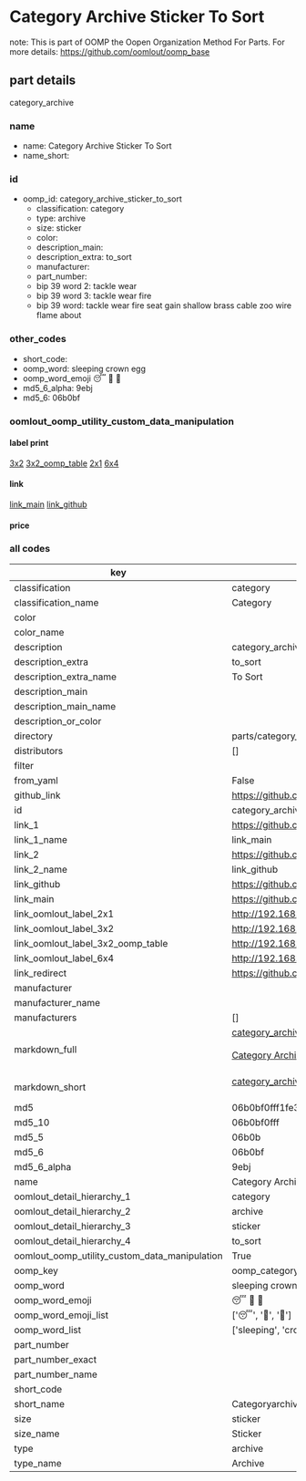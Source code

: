 # Category Archive Sticker To Sort  

note: This is part of OOMP the Oopen Organization Method For Parts. For more details: https://github.com/oomlout/oomp_base

##  part details
  



category_archive



### name
* name: Category Archive Sticker To Sort
* name_short: 
### id
* oomp_id: category_archive_sticker_to_sort
  * classification: category
  * type: archive
  * size: sticker
  * color: 
  * description_main: 
  * description_extra: to_sort
  * manufacturer: 
  * part_number: 
  * bip 39 word 2: tackle wear
  * bip 39 word 3: tackle wear fire
  * bip 39 word: tackle wear fire seat gain shallow brass cable zoo wire flame about

### other_codes
* short_code: 
* oomp_word: sleeping crown egg
* oomp_word_emoji :sleeping: :crown: :egg:
* md5_6_alpha: 9ebj
* md5_6: 06b0bf






### oomlout_oomp_utility_custom_data_manipulation
#### label print
[3x2](http://192.168.1.245:1112/?label=oomp%209ebj)
[3x2_oomp_table](http://192.168.1.108:1112/?label=oomp%209ebj)
[2x1](http://192.168.1.242:1112/?label=oomp%209ebj)
[6x4](http://192.168.1.55:1112/?label=oomp%209ebj)    

#### link

[link_main](https://github.com/oomlout/oomlout_oomp_version_1_messy/tree/main/parts/category_archive_sticker_to_sort) [link_github](https://github.com/oomlout/oomlout_oomp_version_1_messy/tree/main/parts/category_archive_sticker_to_sort)                             

#### price







### all codes 
| key | value |  
| --- | --- |  
| classification | category |  
| classification_name | Category |  
| color |  |  
| color_name |  |  
| description | category_archive |  
| description_extra | to_sort |  
| description_extra_name | To Sort |  
| description_main |  |  
| description_main_name |  |  
| description_or_color |   |  
| directory | parts/category_archive_sticker_to_sort |  
| distributors | [] |  
| filter |  |  
| from_yaml | False |  
| github_link | https://github.com/oomlout/oomlout_oomp_part_src/tree/main/parts/category_archive_sticker_to_sort |  
| id | category_archive_sticker_to_sort |  
| link_1 | https://github.com/oomlout/oomlout_oomp_version_1_messy/tree/main/parts/category_archive_sticker_to_sort |  
| link_1_name | link_main |  
| link_2 | https://github.com/oomlout/oomlout_oomp_version_1_messy/tree/main/parts/category_archive_sticker_to_sort |  
| link_2_name | link_github |  
| link_github | https://github.com/oomlout/oomlout_oomp_version_1_messy/tree/main/parts/category_archive_sticker_to_sort |  
| link_main | https://github.com/oomlout/oomlout_oomp_version_1_messy/tree/main/parts/category_archive_sticker_to_sort |  
| link_oomlout_label_2x1 | http://192.168.1.242:1112/?label=oomp%209ebj |  
| link_oomlout_label_3x2 | http://192.168.1.245:1112/?label=oomp%209ebj |  
| link_oomlout_label_3x2_oomp_table | http://192.168.1.108:1112/?label=oomp%209ebj |  
| link_oomlout_label_6x4 | http://192.168.1.55:1112/?label=oomp%209ebj |  
| link_redirect | https://github.com/oomlout/oomlout_oomp_version_1_messy/tree/main/parts/category_archive_sticker_to_sort |  
| manufacturer |  |  
| manufacturer_name |  |  
| manufacturers | [] |  
| markdown_full | [category_archive_sticker_to_sort](none)<br>[](none)<br>[Category Archive Sticker To Sort](none)<br><br> |  
| markdown_short | [category_archive_sticker_to_sort](none)<br><br> |  
| md5 | 06b0bf0fff1fe367142f6c24ae7e1ee8 |  
| md5_10 | 06b0bf0fff |  
| md5_5 | 06b0b |  
| md5_6 | 06b0bf |  
| md5_6_alpha | 9ebj |  
| name | Category Archive Sticker To Sort |  
| oomlout_detail_hierarchy_1 | category |  
| oomlout_detail_hierarchy_2 | archive |  
| oomlout_detail_hierarchy_3 | sticker |  
| oomlout_detail_hierarchy_4 | to_sort |  
| oomlout_oomp_utility_custom_data_manipulation | True |  
| oomp_key | oomp_category_archive_sticker_to_sort |  
| oomp_word | sleeping crown egg |  
| oomp_word_emoji | :sleeping: :crown: :egg: |  
| oomp_word_emoji_list | [':sleeping:', ':crown:', ':egg:'] |  
| oomp_word_list | ['sleeping', 'crown', 'egg'] |  
| part_number |  |  
| part_number_exact |  |  
| part_number_name |  |  
| short_code |  |  
| short_name | Categoryarchive |  
| size | sticker |  
| size_name | Sticker |  
| type | archive |  
| type_name | Archive |  
